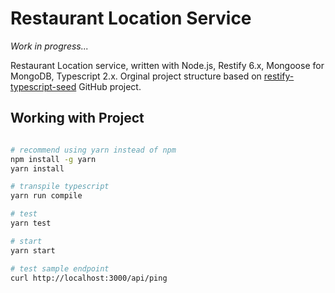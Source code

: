 # Restaurant Location Service

_Work in progress..._

Restaurant Location service, written with Node.js, Restify 6.x, Mongoose for MongoDB, Typescript 2.x. Orginal project structure based on [restify-typescript-seed](https://github.com/sulhome/restify-typescript-seed) GitHub project.

## Working with Project

```bash

# recommend using yarn instead of npm
npm install -g yarn
yarn install

# transpile typescript
yarn run compile

# test
yarn test

# start
yarn start

# test sample endpoint
curl http://localhost:3000/api/ping
```

